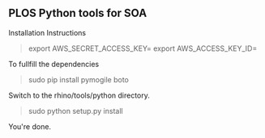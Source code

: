 PLOS Python tools for SOA
-------------------------

Installation Instructions

>export AWS_SECRET_ACCESS_KEY=
>export AWS_ACCESS_KEY_ID= 

To fullfill the dependencies

>sudo pip install pymogile boto 

Switch to the rhino/tools/python directory.

>sudo python setup.py install

You're done.

